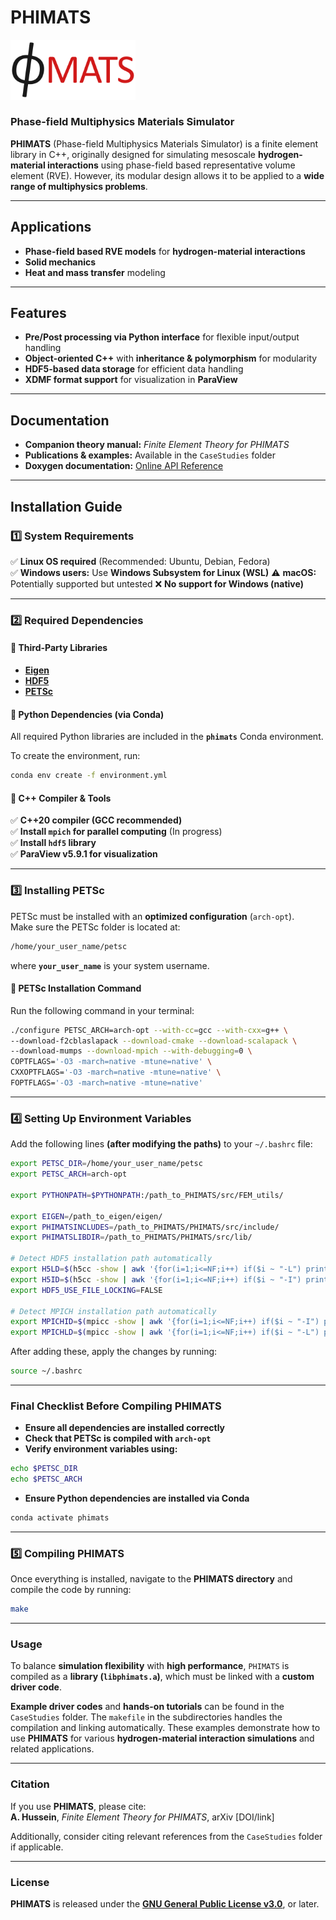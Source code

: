 # **PHIMATS**  
<img src="PHIMATS.png" width="200">

### **Phase-field Multiphysics Materials Simulator**  

**PHIMATS** (Phase-field Multiphysics Materials Simulator) is a finite element library in C++, originally designed for simulating mesoscale **hydrogen-material interactions** using phase-field based representative volume element (RVE). However, its modular design allows it to be applied to a **wide range of multiphysics problems**.

---

## Applications
- **Phase-field based RVE models** for **hydrogen-material interactions**  
- **Solid mechanics**   
- **Heat and mass transfer** modeling  

---

## Features
- **Pre/Post processing via Python interface** for flexible input/output handling  
- **Object-oriented C++** with **inheritance & polymorphism** for modularity  
- **HDF5-based data storage** for efficient data handling  
- **XDMF format support** for visualization in **ParaView**  

---

## Documentation
- **Companion theory manual:** *Finite Element Theory for PHIMATS*  
- **Publications & examples:** Available in the `CaseStudies` folder  
- **Doxygen documentation:** [Online API Reference](https://ahcomat.github.io/doxygen-phimats/index.html)  
 
---

## Installation Guide

### **1️⃣ System Requirements**
✅ **Linux OS required** (Recommended: Ubuntu, Debian, Fedora)  
✅ **Windows users:** Use **Windows Subsystem for Linux (WSL)** 
⚠️ **macOS:** Potentially supported but untested 
❌ **No support for Windows (native)**  

---

### **2️⃣ Required Dependencies**
#### **🔹 Third-Party Libraries**
- **[Eigen](http://eigen.tuxfamily.org)**
- **[HDF5](https://www.hdfgroup.org/solutions/hdf5/)**
- **[PETSc](https://www.mcs.anl.gov/petsc/)**  

#### **🔹 Python Dependencies (via Conda)**
 All required Python libraries are included in the **`phimats`** Conda environment.

To create the environment, run:
```sh
conda env create -f environment.yml
```

#### **🔹 C++ Compiler & Tools**
✅ **C++20 compiler (GCC recommended)**  
✅ **Install `mpich` for parallel computing** (In progress)  
✅ **Install `hdf5` library**  
✅ **ParaView v5.9.1 for visualization**  

---

### **3️⃣ Installing PETSc**
PETSc must be installed with an **optimized configuration** (`arch-opt`).  
Make sure the PETSc folder is located at:
```sh
/home/your_user_name/petsc
```
where **`your_user_name`** is your system username.

#### **🔹 PETSc Installation Command**
Run the following command in your terminal:
```sh
./configure PETSC_ARCH=arch-opt --with-cc=gcc --with-cxx=g++ \
--download-f2cblaslapack --download-cmake --download-scalapack \
--download-mumps --download-mpich --with-debugging=0 \
COPTFLAGS='-O3 -march=native -mtune=native' \
CXXOPTFLAGS='-O3 -march=native -mtune=native' \
FOPTFLAGS='-O3 -march=native -mtune=native'
```

---

### **4️⃣ Setting Up Environment Variables**
Add the following lines **(after modifying the paths)** to your `~/.bashrc` file:
```sh
export PETSC_DIR=/home/your_user_name/petsc
export PETSC_ARCH=arch-opt

export PYTHONPATH=$PYTHONPATH:/path_to_PHIMATS/src/FEM_utils/

export EIGEN=/path_to_eigen/eigen/
export PHIMATSINCLUDES=/path_to_PHIMATS/PHIMATS/src/include/
export PHIMATSLIBDIR=/path_to_PHIMATS/PHIMATS/src/lib/

# Detect HDF5 installation path automatically
export H5LD=$(h5cc -show | awk '{for(i=1;i<=NF;i++) if($i ~ "-L") print substr($i,3)}')
export H5ID=$(h5cc -show | awk '{for(i=1;i<=NF;i++) if($i ~ "-I") print substr($i,3)}')
export HDF5_USE_FILE_LOCKING=FALSE

# Detect MPICH installation path automatically
export MPICHID=$(mpicc -show | awk '{for(i=1;i<=NF;i++) if($i ~ "-I") print substr($i,3)}')
export MPICHLD=$(mpicc -show | awk '{for(i=1;i<=NF;i++) if($i ~ "-L") print substr($i,3)}')

```
After adding these, apply the changes by running:
```sh
source ~/.bashrc
```

---

### Final Checklist Before Compiling PHIMATS
- **Ensure all dependencies are installed correctly**  
- **Check that PETSc is compiled with `arch-opt`**  
- **Verify environment variables using:**  
```sh
echo $PETSC_DIR
echo $PETSC_ARCH
```
- **Ensure Python dependencies are installed via Conda**  
```sh
conda activate phimats
```

---

### **5️⃣ Compiling PHIMATS**
Once everything is installed, navigate to the **PHIMATS directory** and compile the code by running:
```sh
make
```
---

### Usage

To balance **simulation flexibility** with **high performance**, `PHIMATS` is compiled as a **library (`libphimats.a`)**, which must be linked with a **custom driver code**.  

**Example driver codes** and **hands-on tutorials** can be found in the `CaseStudies` folder. The `makefile` in the subdirectories handles the compilation and linking automatically. These examples demonstrate how to use **PHIMATS** for various **hydrogen-material interaction simulations** and related applications.  

---

### Citation  
If you use **PHIMATS**, please cite:  
**A. Hussein**, *Finite Element Theory for PHIMATS*, arXiv [DOI/link]  

Additionally, consider citing relevant references from the `CaseStudies` folder if applicable.  

---

### License
**PHIMATS** is released under the **[GNU General Public License v3.0](https://www.gnu.org/licenses/gpl-3.0.html)**, or later.  

